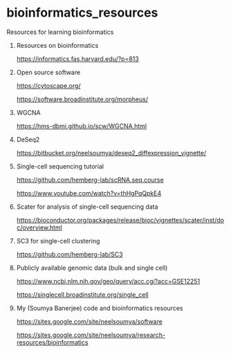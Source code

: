 # bioinformatics_resources

Resources for learning bioinformatics

1. Resources on bioinformatics

    https://informatics.fas.harvard.edu/?p=813
    
  
2. Open source software

    https://cytoscape.org/
    
    https://software.broadinstitute.org/morpheus/
    
    
3. WGCNA

    https://hms-dbmi.github.io/scw/WGCNA.html
    
    
4. DeSeq2

    https://bitbucket.org/neelsoumya/deseq2_diffexpression_vignette/
  
  
5. Single-cell sequencing tutorial

    https://github.com/hemberg-lab/scRNA.seq.course
    
    https://www.youtube.com/watch?v=thHgPqQpkE4
    
    
6. Scater for analysis of single-cell sequencing data

    https://bioconductor.org/packages/release/bioc/vignettes/scater/inst/doc/overview.html
    

7. SC3 for single-cell clustering

    https://github.com/hemberg-lab/SC3
 
8. Publicly available genomic data (bulk and single cell)

    https://www.ncbi.nlm.nih.gov/geo/query/acc.cgi?acc=GSE12251
    
    https://singlecell.broadinstitute.org/single_cell
    
 
9. My (Soumya Banerjee) code and bioinformatics resources

    https://sites.google.com/site/neelsoumya/software
    
    https://sites.google.com/site/neelsoumya/research-resources/bioinformatics
    
    
